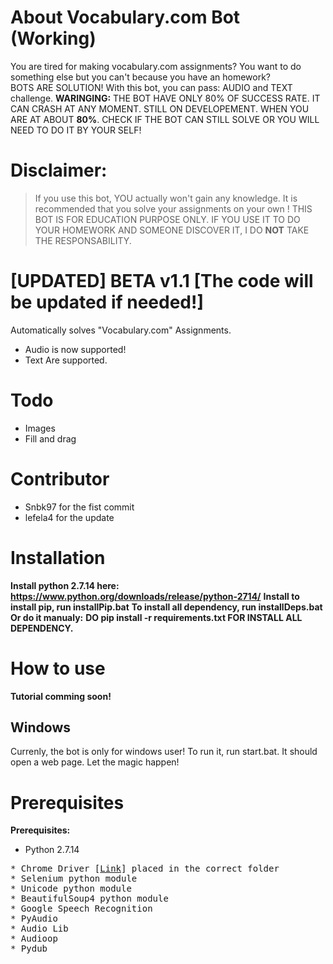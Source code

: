 # About Vocabulary.com Bot (Working)
You are tired for making vocabulary.com assignments? You want to do something else but you can't because you have an homework? 
<br>BOTS ARE SOLUTION! With this bot, you can pass: AUDIO and TEXT challenge. **WARINGING:** THE BOT HAVE ONLY 80% OF SUCCESS RATE. IT CAN CRASH AT ANY MOMENT. STILL ON DEVELOPEMENT. WHEN YOU ARE AT ABOUT **80%**. CHECK IF THE BOT CAN STILL SOLVE OR YOU WILL NEED TO DO IT BY YOUR SELF!

# Disclaimer:
> If you use this bot, YOU actually won't gain any knowledge. It is recommended that you solve your assignments on your own ! THIS BOT IS FOR EDUCATION PURPOSE ONLY. IF YOU USE IT TO DO YOUR HOMEWORK AND SOMEONE DISCOVER IT, I DO **NOT** TAKE THE RESPONSABILITY.

# [UPDATED] BETA v1.1 [The code will be updated if needed!]

Automatically solves "Vocabulary.com" Assignments.
* Audio is now supported!
* Text
Are supported.

# Todo
* Images
* Fill and drag

# Contributor
* Snbk97 for the fist commit
* lefela4 for the update

# Installation
**Install python 2.7.14 here: https://www.python.org/downloads/release/python-2714/**
**Install to install pip, run installPip.bat**
**To install all dependency, run installDeps.bat**
**Or do it manualy:**
**DO pip install -r requirements.txt FOR INSTALL ALL DEPENDENCY.**

# How to use
**Tutorial comming soon!**

## Windows
Currenly, the bot is only for windows user!
To run it, run start.bat. It should open a web page.
Let the magic happen!

# Prerequisites

<b>Prerequisites:</b>
* Python 2.7.14
<pre>
* Chrome Driver [<a href="https://sites.google.com/a/chromium.org/chromedriver/">Link</a>] placed in the correct folder
* Selenium python module
* Unicode python module
* BeautifulSoup4 python module
* Google Speech Recognition
* PyAudio
* Audio Lib
* Audioop
* Pydub
</pre>
